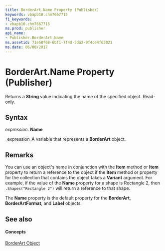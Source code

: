 ```yaml
---
title: BorderArt.Name Property (Publisher)
keywords: vbapb10.chm7667715
f1_keywords:
- vbapb10.chm7667715
ms.prod: publisher
api_name:
- Publisher.BorderArt.Name
ms.assetid: 71e68f08-6bf1-7f4d-5da2-9f4ce4f63021
ms.date: 06/08/2017
---
```



# BorderArt.Name Property (Publisher)

Returns a **String** value indicating the name of the specified object. Read-only.


## Syntax

 _expression_. **Name**

 _expression_A variable that represents a **BorderArt** object.


## Remarks

You can use an object's name in conjunction with the **Item** method or **Item** property to return a reference to the object if the **Item** method or property for the collection that contains the object takes a **Variant** argument. For example, if the value of the **Name** property for a shape is Rectangle 2, then `.Shapes("Rectangle 2")` will return a reference to that shape.

The **Name** property is the default property for the **BorderArt**, **BorderArtFormat**, and **Label** objects.


## See also


#### Concepts


 [BorderArt Object](borderart-object-publisher.md)

